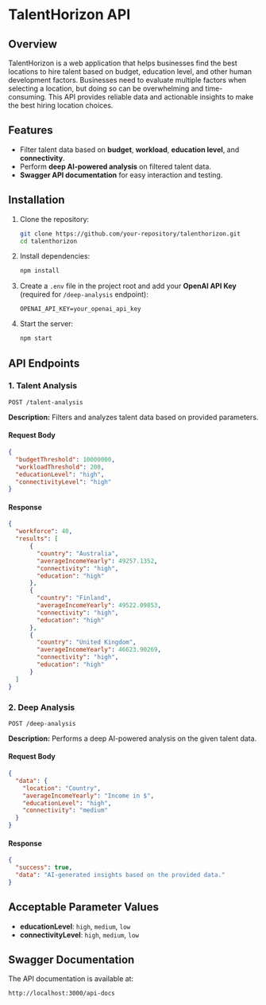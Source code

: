 # TalentHorizon API

## Overview
TalentHorizon is a web application that helps businesses find the best locations to hire talent based on budget, education level, and other human development factors. Businesses need to evaluate multiple factors when selecting a location, but doing so can be overwhelming and time-consuming. This API provides reliable data and actionable insights to make the best hiring location choices.

## Features
- Filter talent data based on **budget**, **workload**, **education level**, and **connectivity**.
- Perform **deep AI-powered analysis** on filtered talent data.
- **Swagger API documentation** for easy interaction and testing.

## Installation
1. Clone the repository:
   ```bash
   git clone https://github.com/your-repository/talenthorizon.git
   cd talenthorizon
   ```

2. Install dependencies:
   ```bash
   npm install
   ```

3. Create a `.env` file in the project root and add your **OpenAI API Key** (required for `/deep-analysis` endpoint):
   ```env
   OPENAI_API_KEY=your_openai_api_key
   ```

4. Start the server:
   ```bash
   npm start
   ```

## API Endpoints

### **1. Talent Analysis**
`POST /talent-analysis`

**Description:**
Filters and analyzes talent data based on provided parameters.

#### Request Body
```json
{
  "budgetThreshold": 10000000,
  "workloadThreshold": 200,
  "educationLevel": "high",
  "connectivityLevel": "high"
}
```

#### Response
```json
{
  "workforce": 40,
  "results": [
      {
        "country": "Australia",
        "averageIncomeYearly": 49257.1352,
        "connectivity": "high",
        "education": "high"
      },
      {
        "country": "Finland",
        "averageIncomeYearly": 49522.09853,
        "connectivity": "high",
        "education": "high"
      },
      {
        "country": "United Kingdom",
        "averageIncomeYearly": 46623.90269,
        "connectivity": "high",
        "education": "high"
      }
  ]
}
```

### **2. Deep Analysis**
`POST /deep-analysis`

**Description:**
Performs a deep AI-powered analysis on the given talent data.

#### Request Body
```json
{
  "data": {
    "location": "Country",
    "averageIncomeYearly": "Income in $",
    "educationLevel": "high",
    "connectivity": "medium"
  }
}
```

#### Response
```json
{
  "success": true,
  "data": "AI-generated insights based on the provided data."
}
```

## Acceptable Parameter Values
- **educationLevel**: `high`, `medium`, `low`
- **connectivityLevel**: `high`, `medium`, `low`

## Swagger Documentation
The API documentation is available at:
```
http://localhost:3000/api-docs
```



